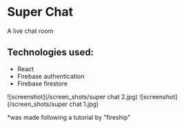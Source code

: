 # Super Chat

A live chat room

## Technologies used:

- React
- Firebase authentication
- Firebase firestore

![screenshot](/screen_shots/super chat 2.jpg)
![screenshot](/screen_shots/super chat 1.jpg)

*was made following a tutorial by "fireship"